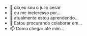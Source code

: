 - 👋 ola,eu sou o julio cesar
- 👀 eu me ineteresso por...
- 🌱 atualmente estou aprendendo...
- 💞️ Estou procurando colaborar em...
- 📫 Como chegar até mim...

<!---
almeidacesar/almeidacesar é um repositório ✨ especial ✨ porque seu `README.md` (este arquivo) aparece no seu perfil 
